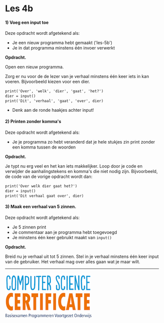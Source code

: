 # Les 4b

#### 1\) Voeg een input toe

Deze opdracht wordt afgetekend als:

* Je een nieuw programma hebt gemaakt \('les-5b'\)
* Je in dat programma minstens één invoer verwerkt

**Opdracht.**

Open een nieuw programma.

Zorg er nu voor de de lezer van je verhaal minstens één keer iets in kan voeren. Bijvoorbeeld kiezen voor een dier.

```text
print('Over', 'welk', 'dier', 'gaat', 'het?')
dier = input()
print('Dit', 'verhaal', 'gaat', 'over', dier)
```

* Denk aan de ronde haakjes achter input!

#### 2\) Printen zonder komma's

Deze opdracht wordt afgetekend als:

* Je je programma zo hebt veranderd dat je hele stukjes zin print zonder een komma tussen de woorden

**Opdracht.**  
  
Je typt nu erg veel en het kan iets makkelijker. Loop door je code en verwijder de aanhalingstekens en komma's die niet nodig zijn. Bijvoorbeeld, de code van de vorige opdracht wordt dan:

```text
print('Over welk dier gaat het?')
dier = input()
print('Dit verhaal gaat over', dier)
```

#### 3\) Maak een verhaal van 5 zinnen.

Deze opdracht wordt afgetekend als:

* Je 5 zinnen print
* Je commentaar aan je programma hebt toegevoegd
* Je minstens één keer gebruikt maakt van `input()`

**Opdracht.**  
  
Breid nu je verhaal uit tot 5 zinnen. Stel in je verhaal minstens één keer input van de gebruiker. Het verhaal mag over alles gaan wat je maar wilt. 
****


![](/img/logoCSCert_10cm.jpg)
